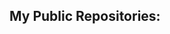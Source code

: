 ## My Public Repositories:
<!--
[![Readme Card](https://github-readme-stats.vercel.app/api/pin/?username=IsPeterHere&repo=Computational-Models&theme=blueberry)](https://github.com/IsPeterHere/Computational-Models)
[![Readme Card](https://github-readme-stats.vercel.app/api/pin/?username=IsPeterHere&repo=LIDAR-Data-Viewer&theme=blueberry)](https://github.com/IsPeterHere/LIDAR-Data-Viewer)
[![Readme Card](https://github-readme-stats.vercel.app/api/pin/?username=IsPeterHere&repo=Vulkan-Interface&theme=blueberry)](https://github.com/IsPeterHere/Vulkan-Interface)
[![Readme Card](https://github-readme-stats.vercel.app/api/pin/?username=IsPeterHere&repo=4-Bit-RAM&theme=blueberry)](https://github.com/IsPeterHere/4-Bit-RAM)
[![Readme Card](https://github-readme-stats.vercel.app/api/pin/?username=IsPeterHere&repo=L-System-Sunlight-Competition&theme=blueberry)](https://github.com/IsPeterHere/L-System-Sunlight-Competition)
[![Readme Card](https://github-readme-stats.vercel.app/api/pin/?username=IsPeterHere&repo=General-Boolean-Functions&theme=blueberry)](https://github.com/IsPeterHere/General-Boolean-Functions)
--!>

